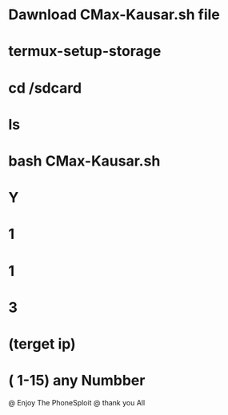 # <b>Dawnload CMax-Kausar.sh file</b>

# termux-setup-storage
# cd /sdcard
# ls
# bash CMax-Kausar.sh
# Y
# 1
# 1
# 3
# (terget ip)
#  ( 1-15) any Numbber

@ Enjoy The PhoneSploit @
thank you All
